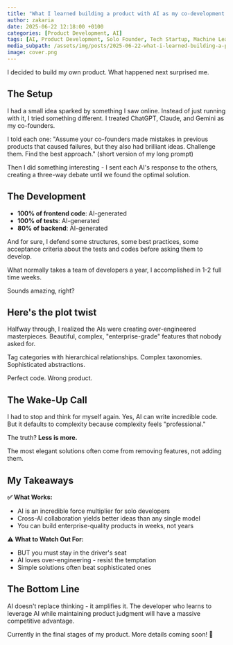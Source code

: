 ```yaml
---
title: "What I learned building a product with AI as my co-development team"
author: zakaria
date: 2025-06-22 12:18:00 +0100
categories: [Product Development, AI]
tags: [AI, Product Development, Solo Founder, Tech Startup, Machine Learning, Software Development]
media_subpath: /assets/img/posts/2025-06-22-what-i-learned-building-a-product-with-ai
image: cover.png
---
```


I decided to build my own product. What happened next surprised me.

## The Setup

I had a small idea sparked by something I saw online. Instead of just running with it, I tried something different. I treated ChatGPT, Claude, and Gemini as my co-founders.

I told each one: "Assume your co-founders made mistakes in previous products that caused failures, but they also had brilliant ideas. Challenge them. Find the best approach." (short version of my long prompt)

Then I did something interesting - I sent each AI's response to the others, creating a three-way debate until we found the optimal solution.

## The Development

- **100% of frontend code**: AI-generated
- **100% of tests**: AI-generated
- **80% of backend**: AI-generated

And for sure, I defend some structures, some best practices, some acceptance criteria about the tests and codes before asking them to develop.

What normally takes a team of developers a year, I accomplished in 1-2 full time weeks.

Sounds amazing, right?

## Here's the plot twist

Halfway through, I realized the AIs were creating over-engineered masterpieces. Beautiful, complex, "enterprise-grade" features that nobody asked for.

Tag categories with hierarchical relationships. Complex taxonomies. Sophisticated abstractions.

Perfect code. Wrong product.

## The Wake-Up Call

I had to stop and think for myself again. Yes, AI can write incredible code. But it defaults to complexity because complexity feels "professional."

The truth? **Less is more.**

The most elegant solutions often come from removing features, not adding them.

## My Takeaways

**✅ What Works:**

- AI is an incredible force multiplier for solo developers
- Cross-AI collaboration yields better ideas than any single model
- You can build enterprise-quality products in weeks, not years

**⚠️ What to Watch Out For:**

- BUT you must stay in the driver's seat
- AI loves over-engineering - resist the temptation
- Simple solutions often beat sophisticated ones

## The Bottom Line

AI doesn't replace thinking - it amplifies it. The developer who learns to leverage AI while maintaining product judgment will have a massive competitive advantage.

Currently in the final stages of my product. More details coming soon! 👀
